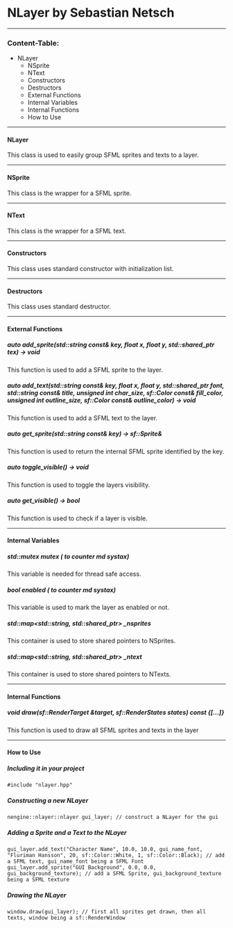 # NLayer by Sebastian Netsch
---

### Content-Table:
- NLayer
  - NSprite
  - NText
  - Constructors
  - Destructors
  - External Functions
  - Internal Variables
  - Internal Functions
  - How to Use

---

#### NLayer
This class is used to easily group SFML sprites and texts to a layer.

---

#### NSprite
This class is the wrapper for a SFML sprite.

---

#### NText
This class is the wrapper for a SFML text.

---

#### Constructors
This class uses standard constructor with initialization list.

---

#### Destructors
This class uses standard destructor.

---

#### External Functions
##### auto add_sprite(std::string const& key, float x, float y, std::shared_ptr<const sf::Texture> tex) -> void
This function is used to add a SFML sprite to the layer.

##### auto add_text(std::string const& key, float x, float y, std::shared_ptr<const sf::Font> font, std::string const& title, unsigned int char_size, sf::Color const& fill_color, unsigned int outline_size, sf::Color const& outline_color) -> void
This function is used to add a SFML text to the layer.

##### auto get_sprite(std::string const& key) -> sf::Sprite&
This function is used to return the internal SFML sprite identified by the key.

##### auto toggle_visible() -> void
This function is used to toggle the layers visibility.

##### auto get_visible() -> bool
This function is used to check if a layer is visible.

---

#### Internal Variables
##### std::mutex _mutex (_ to counter md systax)
This variable is needed for thread safe access.

##### bool _enabled (_ to counter md systax)
This variable is used to mark the layer as enabled or not.

##### std::map<std::string, std::shared_ptr<nsprite>> _nsprites
This container is used to store shared pointers to NSprites.

##### std::map<std::string, std::shared_ptr<ntext>> _ntext
This container is used to store shared pointers to NTexts.

---

#### Internal Functions
##### void draw(sf::RenderTarget &target, sf::RenderStates states) const {[...]}
This function is used to draw all SFML sprites and texts in the layer

---

#### How to Use
##### Including it in your project
```
#include "nlayer.hpp"
```

##### Constructing a new NLayer
```
nengine::nlayer::nlayer gui_layer; // construct a NLayer for the gui
```

##### Adding a Sprite and a Text to the NLayer
```
gui_layer.add_text("Character Name", 10.0, 10.0, gui_name_font, "Fluriman Hansson", 20, sf::Color::White, 1, sf::Color::Black); // add a SFML text, gui_name_font being a SFML Font
gui_layer.add_sprite("GUI Background", 0.0, 0.0, gui_background_texture); // add a SFML Sprite, gui_background_texture being a SFML texture
```

##### Drawing the NLayer
```
window.draw(gui_layer); // first all sprites get drawn, then all texts, window being a sf::RenderWindow
```
